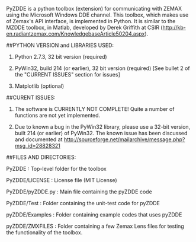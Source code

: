 PyZDDE is a python toolbox (extension) for communicating with ZEMAX using the Microsoft Windows DDE channel. This toolbox, which makes use of Zemax's API interface, is implemented in Python. It is similar to the MZDDE toolbox, in Matlab, developed by Derek Griffith at CSIR (http://kb-en.radiantzemax.com/KnowledgebaseArticle50204.aspx).



##PYTHON VERSION and LIBRARIES USED:

1.   Python 2.7.3, 32 bit version (required)

2.   PyWin32, build 214 (or earlier), 32 bit version (required) [See bullet 2 of the "CURRENT ISSUES" section for issues] 

3.   Matplotlib (optional)


##CURENT ISSUES:

1.   The software is CURRENTLY NOT COMPLETE! Quite a number of functions are not yet implemented.

2.   Due to known a bug in the PyWin32 library, please use a 32-bit version, built 214 (or earlier) of PyWin32. The known issue has been discussed and documented at http://sourceforge.net/mailarchive/message.php?msg_id=28828321


##FILES AND DIRECTORIES:

PyZDDE                     : Top-level folder for the toolbox

PyZDDE/LICENSE      : License file (MIT License)

PyZDDE/pyZDDE.py   : Main file containing the pyZDDE code

PyZDDE/Test             : Folder containing the unit-test code for pyZDDE 

pyZDDE/Examples     : Folder containing example codes that uses pyZDDE

pyZDDE/ZMXFILES    : Folder containing a few Zemax Lens files for testing the functionality of the toolbox.


